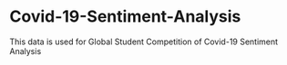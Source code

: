 # Covid-19-Sentiment-Analysis
This data is used for Global Student Competition of Covid-19 Sentiment Analysis

